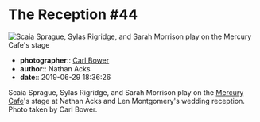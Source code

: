 # The Reception \#44

![Scaia Sprague, Sylas Rigridge, and Sarah Morrison play on the Mercury Cafe's stage](assets/2019-06-29-set-3-the-reception-44.webp)

* **photographer**:: [Carl Bower](https://carlbowerphotos.com)
* **author**:: Nathan Acks
* **date**:: 2019-06-29 18:36:26

Scaia Sprague, Sylas Rigridge, and Sarah Morrison play on the [Mercury Cafe](http://mercurycafe.com)'s stage at Nathan Acks and Len Montgomery's wedding reception. Photo taken by Carl Bower.

